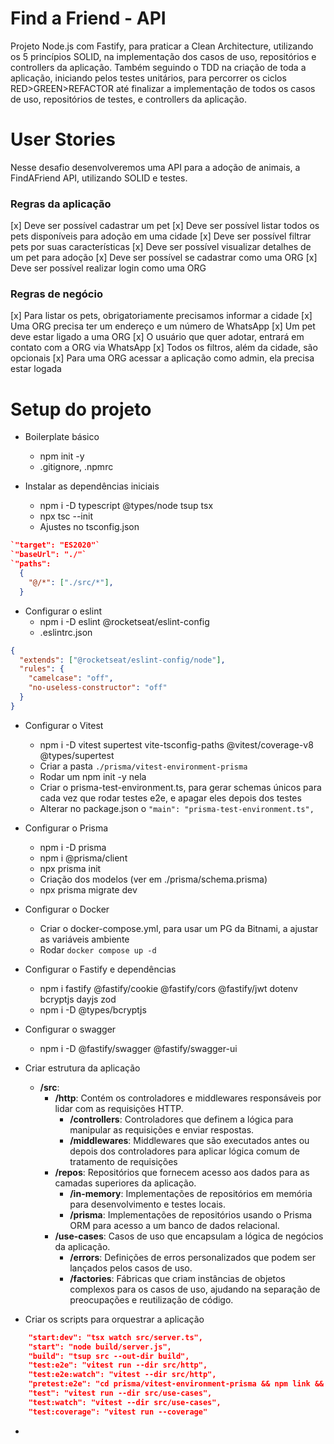 # Find a Friend - API

Projeto Node.js com Fastify, para praticar a Clean Architecture, utilizando os 5 princípios SOLID, na implementação dos casos de uso, repositórios e controllers da aplicação.
Também seguindo o TDD na criação de toda a aplicação, iniciando pelos testes unitários, para percorrer os ciclos RED>GREEN>REFACTOR até finalizar a implementação de todos os casos de uso, repositórios de testes, e controllers da aplicação.

# User Stories

Nesse desafio desenvolveremos uma API para a adoção de animais, a FindAFriend API, utilizando SOLID e testes.

### Regras da aplicação

[x] Deve ser possível cadastrar um pet
[x] Deve ser possível listar todos os pets disponíveis para adoção em uma cidade
[x] Deve ser possível filtrar pets por suas características
[x] Deve ser possível visualizar detalhes de um pet para adoção
[x] Deve ser possível se cadastrar como uma ORG
[x] Deve ser possível realizar login como uma ORG

### Regras de negócio

[x] Para listar os pets, obrigatoriamente precisamos informar a cidade
[x] Uma ORG precisa ter um endereço e um número de WhatsApp
[x] Um pet deve estar ligado a uma ORG
[x] O usuário que quer adotar, entrará em contato com a ORG via WhatsApp
[x] Todos os filtros, além da cidade, são opcionais
[x] Para uma ORG acessar a aplicação como admin, ela precisa estar logada

# Setup do projeto

- Boilerplate básico
  - npm init -y
  - .gitignore, .npmrc
  
- Instalar as dependências iniciais
  - npm i -D typescript @types/node tsup tsx
  - npx tsc --init
  - Ajustes no tsconfig.json
```json
`"target": "ES2020"`
`"baseUrl": "./"`
`"paths": 
  { 
    "@/*": ["./src/*"],
  }
```
- Configurar o eslint
  - npm i -D eslint @rocketseat/eslint-config
  - .eslintrc.json
```json
{
  "extends": ["@rocketseat/eslint-config/node"],
  "rules": {
    "camelcase": "off",
    "no-useless-constructor": "off"
  }
}
```

- Configurar o Vitest
  - npm i -D vitest supertest vite-tsconfig-paths @vitest/coverage-v8 @types/supertest
  - Criar a pasta `./prisma/vitest-environment-prisma`
  - Rodar um npm init -y nela
  - Criar o prisma-test-environment.ts, para gerar schemas únicos para cada vez que rodar testes e2e, e apagar eles depois dos testes
  - Alterar no package.json o `"main": "prisma-test-environment.ts",`

- Configurar o Prisma
  - npm i -D prisma
  - npm i @prisma/client
  - npx prisma init
  - Criação dos modelos (ver em ./prisma/schema.prisma)
  - npx prisma migrate dev

- Configurar o Docker
  - Criar o docker-compose.yml, para usar um PG da Bitnami, a ajustar as variáveis ambiente
  - Rodar `docker compose up -d`
  
- Configurar o Fastify e dependências
  - npm i fastify @fastify/cookie @fastify/cors @fastify/jwt dotenv bcryptjs dayjs zod
  - npm i -D @types/bcryptjs

- Configurar o swagger
  - npm i -D @fastify/swagger @fastify/swagger-ui

- Criar estrutura da aplicação
  - **/src**: 
    - **/http**: Contém os controladores e middlewares responsáveis por lidar com as requisições HTTP.
      - **/controllers**: Controladores que definem a lógica para manipular as requisições e enviar respostas.
      - **/middlewares**: Middlewares que são executados antes ou depois dos controladores para aplicar lógica comum de tratamento de requisições
    - **/repos**: Repositórios que fornecem acesso aos dados para as camadas superiores da aplicação.
      - **/in-memory**: Implementações de repositórios em memória para desenvolvimento e testes locais.
      - **/prisma**: Implementações de repositórios usando o Prisma ORM para acesso a um banco de dados relacional.
    - **/use-cases**: Casos de uso que encapsulam a lógica de negócios da aplicação.
      - **/errors**: Definições de erros personalizados que podem ser lançados pelos casos de uso.
      - **/factories**: Fábricas que criam instâncias de objetos complexos para os casos de uso, ajudando na separação de preocupações e reutilização de código.

- Criar os scripts para orquestrar a aplicação
```json
    "start:dev": "tsx watch src/server.ts",
    "start": "node build/server.js",
    "build": "tsup src --out-dir build",
    "test:e2e": "vitest run --dir src/http",
    "test:e2e:watch": "vitest --dir src/http",
    "pretest:e2e": "cd prisma/vitest-environment-prisma && npm link && cd ../.. && npm link vitest-environment-prisma",
    "test": "vitest run --dir src/use-cases",
    "test:watch": "vitest --dir src/use-cases",
    "test:coverage": "vitest run --coverage"
```

- 




